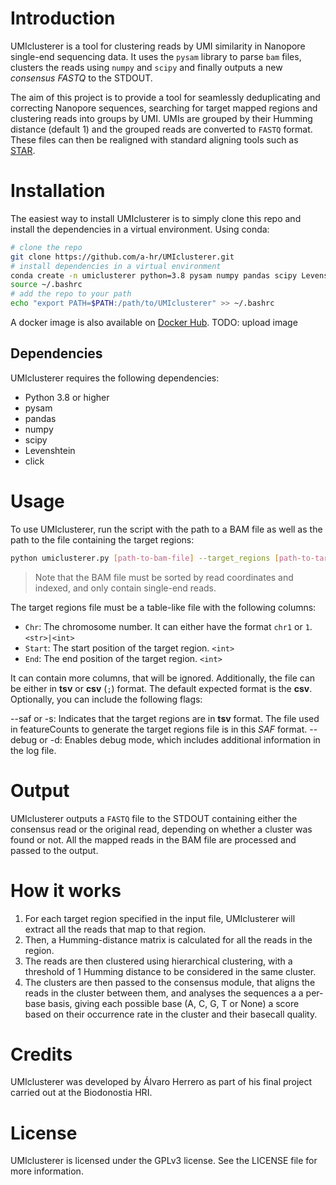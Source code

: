 # Introduction

UMIclusterer is a tool for clustering reads by UMI similarity in Nanopore single-end sequencing data. It uses the `pysam` library to parse `bam` files, clusters the reads using ``numpy`` and ``scipy`` and finally outputs a new *consensus FASTQ* to the STDOUT.

The aim of this project is to provide a tool for seamlessly deduplicating and correcting Nanopore sequences, searching for target mapped regions and clustering reads into groups by UMI.
UMIs are grouped by their Humming distance (default 1) and the grouped reads are converted to  `FASTQ` format. These files can then be realigned with standard aligning tools such as [STAR](https://github.com/alexdobin/STAR).

# Installation

The easiest way to install UMIclusterer is to simply clone this repo and install the dependencies in a virtual environment.
Using conda:

```bash
# clone the repo
git clone https://github.com/a-hr/UMIclusterer.git
# install dependencies in a virtual environment
conda create -n umiclusterer python=3.8 pysam numpy pandas scipy Levenshtein click
source ~/.bashrc
# add the repo to your path
echo "export PATH=$PATH:/path/to/UMIclusterer" >> ~/.bashrc
```

A docker image is also available on [Docker Hub](https://hub.docker.com/r/ahr1/umiclusterer). TODO: upload image

## Dependencies

UMIclusterer requires the following dependencies:

* Python 3.8 or higher
* pysam
* pandas
* numpy
* scipy
* Levenshtein
* click

# Usage

To use UMIclusterer, run the script with the path to a BAM file as well as the path to the file containing the target regions:

```bash
python umiclusterer.py [path-to-bam-file] --target_regions [path-to-target-regions-file] | gzip > [output-file].fastq.gz
```

> Note that the BAM file must be sorted by read coordinates and indexed, and only contain single-end reads. 

The target regions file must be a table-like file with the following columns:

* `Chr`: The chromosome number. It can either have the format `chr1` or `1`. `<str>|<int>`
* `Start`: The start position of the target region. `<int>`
* `End`: The end position of the target region. `<int>`

It can contain more columns, that will be ignored. Additionally, the file can be either in **tsv** or **csv** (``;``) format. The default expected format is the **csv**. Optionally, you can include the following flags:

--saf or -s: Indicates that the target regions are in **tsv** format. The file used in featureCounts to generate the target regions file is in this *SAF* format.
--debug or -d: Enables debug mode, which includes additional information in the log file.

# Output

UMIclusterer outputs a ``FASTQ`` file to the STDOUT containing either the consensus read or the original read, depending on whether a cluster was found or not. All the mapped reads in the BAM file are processed and passed to the output.

# How it works

1. For each target region specified in the input file, UMIclusterer will extract all the reads that map to that region.
2. Then, a Humming-distance matrix is calculated for all the reads in the region.
3. The reads are then clustered using hierarchical clustering, with a threshold of 1 Humming distance to be considered in the same cluster.
4. The clusters are then passed to the consensus module, that aligns the reads in the cluster between them, and analyses the sequences a a per-base basis, giving each possible base (A, C, G, T or None) a score based on their occurrence rate in the cluster and their basecall quality.

# Credits
UMIclusterer was developed by Álvaro Herrero as part of his final project carried out at the Biodonostia HRI.

# License
UMIclusterer is licensed under the GPLv3 license. See the LICENSE file for more information.